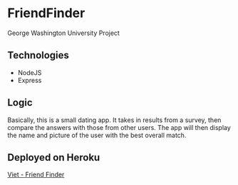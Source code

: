 # FriendFinder
George Washington University Project

## Technologies
* NodeJS
* Express

## Logic
Basically, this is a small dating app.
It takes in results from a survey, then compare the answers with those from other users. The app will then display the name and picture of the user with the best overall match. 

## Deployed on Heroku
[Viet - Friend Finder](https://viet-friend-finder.herokuapp.com/)